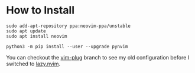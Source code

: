 # How to Install

```shell
sudo add-apt-repository ppa:neovim-ppa/unstable
sudo apt update
sudo apt install neovim

python3 -m pip install --user --upgrade pynvim
```

You can checkout the [vim-plug](https://github.com/nyorem/dotnvim/tree/vim-plug) branch to see my old configuration before I switched to [lazy.nvim](https://github.com/folke/lazy.nvim).
